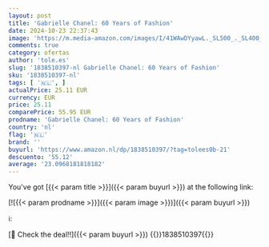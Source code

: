 ```yaml
---
layout: post
title: 'Gabrielle Chanel: 60 Years of Fashion'
date: 2024-10-23 22:37:43
image: 'https://m.media-amazon.com/images/I/41WAwDYyawL._SL500_._SL400_.jpg'
comments: true
category: ofertas
author: 'tole.es'
slug: '1838510397-nl Gabrielle Chanel: 60 Years of Fashion'
sku: '1838510397-nl'
tags: [ '🇳🇱', ]
actualPrice: 25.11 EUR
currency: EUR
price: 25.11
comparePrice: 55.95 EUR
prodname: 'Gabrielle Chanel: 60 Years of Fashion'
country: 'nl'
flag: '🇳🇱'
brand: ''
buyurl: 'https://www.amazon.nl/dp/1838510397/?tag=tolees0b-21'
descuento: '55.12'
average: '23.0968181818182'
---
```


You've got [{{< param title >}}]({{< param buyurl >}}) at the following link:

[![{{< param prodname >}}]({{< param image >}})]({{< param buyurl >}})

ℹ️:


[🛒 Check the deal!!]({{< param buyurl >}})
{{<world>}}1838510397{{</world>}}
